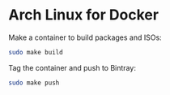 Arch Linux for Docker
=====================

Make a container to build packages and ISOs:

```sh
sudo make build
```

Tag the container and push to Bintray:

```sh
sudo make push
```

